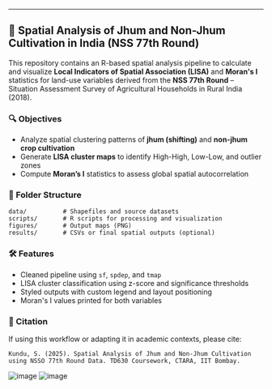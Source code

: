 

---

## 📌 Spatial Analysis of Jhum and Non-Jhum Cultivation in India (NSS 77th Round)

This repository contains an R-based spatial analysis pipeline to calculate and visualize **Local Indicators of Spatial Association (LISA)** and **Moran's I** statistics for land-use variables derived from the **NSS 77th Round** – Situation Assessment Survey of Agricultural Households in Rural India (2018).

### 🔍 Objectives
- Analyze spatial clustering patterns of **jhum (shifting)** and **non-jhum crop cultivation**
- Generate **LISA cluster maps** to identify High-High, Low-Low, and outlier zones
- Compute **Moran’s I** statistics to assess global spatial autocorrelation

### 📁 Folder Structure
```
data/          # Shapefiles and source datasets
scripts/       # R scripts for processing and visualization
figures/       # Output maps (PNG)
results/       # CSVs or final spatial outputs (optional)
```

### 🛠️ Features
- Cleaned pipeline using `sf`, `spdep`, and `tmap`
- LISA cluster classification using z-score and significance thresholds
- Styled outputs with custom legend and layout positioning
- Moran's I values printed for both variables

### 📜 Citation
If using this workflow or adapting it in academic contexts, please cite:

```
Kundu, S. (2025). Spatial Analysis of Jhum and Non-Jhum Cultivation using NSSO 77th Round Data. TD630 Coursework, CTARA, IIT Bombay.
```
![image](https://github.com/user-attachments/assets/e19dfce8-04da-482a-a84d-07e30ff2d4dc)
![image](https://github.com/user-attachments/assets/356594f3-6ff1-4f67-80b3-38ddadef2049)

